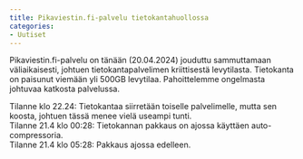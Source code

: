 ```yaml
---
title: Pikaviestin.fi-palvelu tietokantahuollossa
categories:
- Uutiset
---
```


Pikaviestin.fi-palvelu on tänään (20.04.2024) jouduttu sammuttamaan väliaikaisesti, johtuen tietokantapalvelimen kriittisestä 
levytilasta. Tietokanta on paisunut viemään yli 500GB levytilaa. Pahoittelemme ongelmasta johtuvaa katkosta palvelussa.

<!-- more -->

Tilanne klo 22.24: Tietokantaa siirretään toiselle palvelimelle, mutta sen koosta, johtuen tässä menee vielä useampi tunti.  
Tilanne 21.4 klo 00:28: Tietokannan pakkaus on ajossa käyttäen auto-compressoria.  
Tilanne 21.4 klo 05:28: Pakkaus ajossa edelleen.
